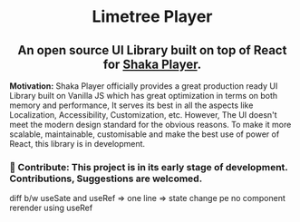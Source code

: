 <p align="center">
</p>
<h1 align="center">Limetree Player</h1>
<h2 align="center">
  An open source UI Library built on top of React for <a href="https://github.com/shaka-project/shaka-player">Shaka Player</a>.
</h2>

**Motivation:** Shaka Player officially provides a great production ready UI Library built on Vanilla JS which has great optimization in terms on both memory and performance, It serves its best in all the aspects like Localization, Accessibility, Customization, etc. However, The UI doesn't meet the modern design standard for the obvious reasons. To make it more scalable, maintainable, customisable and make the best use of power of React, this library is in development.

### 💎 Contribute: This project is in its early stage of development. Contributions, Suggestions are welcomed.

diff b/w useSate and useRef => one line => state change pe no component rerender using useRef
